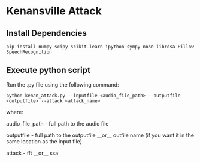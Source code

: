 # Kenansville Attack

## Install Dependencies

`pip install numpy scipy scikit-learn ipython sympy nose librosa Pillow SpeechRecognition`

## Execute python script

Run the .py file using the following command:

`python kenan_attack.py --inputfile <audio_file_path> --outputfile <outputfile> --attack <attack_name>`

where:
<p>audio_file_path - full path to the audio file <br>
<p>outputfile - full path to the outputfile __or__ outfile name (if you want it in the same location as the input file) <br>
<p>attack - fft __or__ ssa <br>


